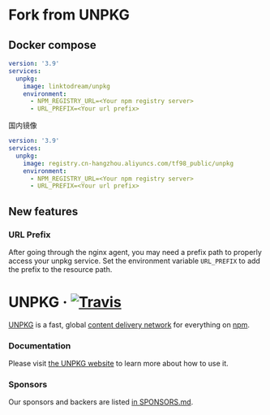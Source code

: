 # Fork from UNPKG

## Docker compose

```yaml
version: '3.9'
services:
  unpkg:
    image: linktodream/unpkg
    environment:
      - NPM_REGISTRY_URL=<Your npm registry server>
      - URL_PREFIX=<Your url prefix>
```

国内镜像

```yaml
version: '3.9'
services:
  unpkg:
    image: registry.cn-hangzhou.aliyuncs.com/tf98_public/unpkg
    environment:
      - NPM_REGISTRY_URL=<Your npm registry server>
      - URL_PREFIX=<Your url prefix>
```

## New features

### URL Prefix

After going through the nginx agent, you may need a prefix path to properly access your unpkg service. Set the environment variable `URL_PREFIX` to add the prefix to the resource path.

# UNPKG &middot; [![Travis][build-badge]][build]

[build-badge]: https://img.shields.io/travis/mjackson/unpkg/master.svg?style=flat-square
[build]: https://travis-ci.org/mjackson/unpkg

[UNPKG](https://unpkg.com) is a fast, global [content delivery network](https://en.wikipedia.org/wiki/Content_delivery_network) for everything on [npm](https://www.npmjs.com/).

### Documentation

Please visit [the UNPKG website](https://unpkg.com) to learn more about how to use it.

### Sponsors

Our sponsors and backers are listed [in SPONSORS.md](SPONSORS.md).
